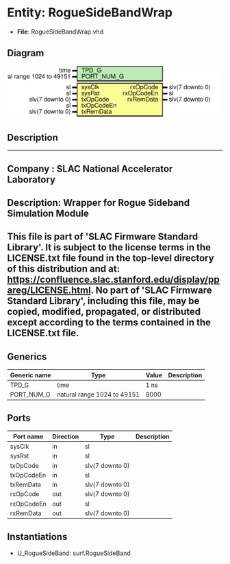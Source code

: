 # Entity: RogueSideBandWrap

- **File**: RogueSideBandWrap.vhd
## Diagram

![Diagram](RogueSideBandWrap.svg "Diagram")
## Description

-----------------------------------------------------------------------------
 Company    : SLAC National Accelerator Laboratory
-----------------------------------------------------------------------------
 Description: Wrapper for Rogue Sideband Simulation Module
-----------------------------------------------------------------------------
 This file is part of 'SLAC Firmware Standard Library'.
 It is subject to the license terms in the LICENSE.txt file found in the
 top-level directory of this distribution and at:
    https://confluence.slac.stanford.edu/display/ppareg/LICENSE.html.
 No part of 'SLAC Firmware Standard Library', including this file,
 may be copied, modified, propagated, or distributed except according to
 the terms contained in the LICENSE.txt file.
-----------------------------------------------------------------------------
## Generics

| Generic name | Type                        | Value | Description |
| ------------ | --------------------------- | ----- | ----------- |
| TPD_G        | time                        | 1 ns  |             |
| PORT_NUM_G   | natural range 1024 to 49151 | 9000  |             |
## Ports

| Port name  | Direction | Type            | Description |
| ---------- | --------- | --------------- | ----------- |
| sysClk     | in        | sl              |             |
| sysRst     | in        | sl              |             |
| txOpCode   | in        | slv(7 downto 0) |             |
| txOpCodeEn | in        | sl              |             |
| txRemData  | in        | slv(7 downto 0) |             |
| rxOpCode   | out       | slv(7 downto 0) |             |
| rxOpCodeEn | out       | sl              |             |
| rxRemData  | out       | slv(7 downto 0) |             |
## Instantiations

- U_RogueSideBand: surf.RogueSideBand
